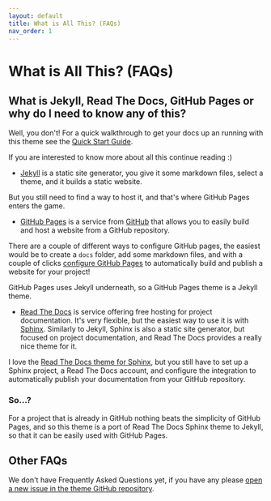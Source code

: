 ```yaml
---
layout: default
title: What is All This? (FAQs)
nav_order: 1
---
```


# What is All This? (FAQs)

## What is Jekyll, Read The Docs, GitHub Pages or why do I need to know any of this?

Well, you don't! For a quick walkthrough to get your docs up an running with
this theme see the [Quick Start Guide](quickstart.html).

If you are interested to know more about all this continue reading :)

- [Jekyll](https://jekyllrb.com/) is a static site generator, you give it some
markdown files, select a theme, and it builds a static website.

But you still need to find a way to host it, and that's where GitHub Pages
enters the game.

- [GitHub Pages](https://pages.github.com) is a service from
[GitHub](https://github.com) that allows you to easily build and host a website
from a GitHub repository.

There are a couple of different ways to configure GitHub pages, the easiest
would be to create a `docs` folder, add some markdown files, and with a couple
of clicks
[configure GitHub Pages](https://help.github.com/en/github/working-with-github-pages/configuring-a-publishing-source-for-your-github-pages-site)
to automatically build and publish a website for your project!

GitHub Pages uses Jekyll underneath, so a GitHub Pages theme is a Jekyll theme.

- [Read The Docs](https://readthedocs.org/) is service offering free hosting
for project documentation. It's very flexible, but the easiest way to use
it is with [Sphinx](https://www.sphinx-doc.org/). Similarly to Jekyll, Sphinx
is also a static site generator, but focused on project documentation, and Read
The Docs provides a really nice theme for it.

I love the
[Read The Docs theme for Sphinx](https://sphinx-rtd-theme.readthedocs.io), but
you still have to set up a Sphinx project, a Read The Docs account, and
configure the integration to automatically publish your documentation from
your GitHub repository.

### So...?

For a project that is already in GitHub nothing beats the simplicity of GitHub
Pages, and so this theme is a port of Read The Docs Sphinx theme to Jekyll, so
that it can be easily used with GitHub Pages.

## Other FAQs

We don't have Frequently Asked Questions yet, if you have any please
[open a new issue in the theme GitHub repository](https://github.com/carlosperate/jekyll-theme-rtd/issues/new).

